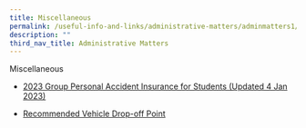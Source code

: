 ```yaml
---
title: Miscellaneous
permalink: /useful-info-and-links/administrative-matters/adminmatters1/
description: ""
third_nav_title: Administrative Matters
---
```

Miscellaneous
* [2023 Group Personal Accident Insurance for Students (Updated 4 Jan 2023)](/files/Product%20Fact%20Sheet%20Year%202023_GPA%20Product%20Fact%20Sheet%20for%202023.pdf)

* [Recommended Vehicle Drop-off Point](/files/Recommended%20Drop%20Off%20Point.pdf)